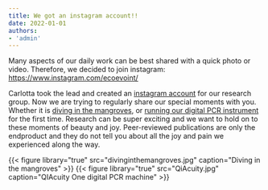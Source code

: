 ```yaml
---
title: We got an instagram account!!
date: 2022-01-01
authors:
- 'admin'
---
```


Many aspects of our daily work can be best shared with a quick photo or video. Therefore, we decided to join instagram: https://www.instagram.com/ecoevoint/
<!--more-->

Carlotta took the lead and created an [instagram account](https://www.instagram.com/ecoevoint/) for our research group. Now we are trying to regularly share our special moments with you. Whether it is [diving in the mangroves](https://www.instagram.com/ecoevoint/), or [running our digital PCR instrument](https://www.instagram.com/ecoevoint/) for the first time. Research can be super exciting and we want to hold on to these moments of beauty and joy. Peer-reviewed publications are only the endproduct and they do not tell you about all the joy and pain we experienced along the way. 

{{< figure library="true" src="divinginthemangroves.jpg" caption="Diving in the mangroves" >}}
{{< figure library="true" src="QiAcuity.jpg" caption="QIAcuity One digital PCR machine" >}}
